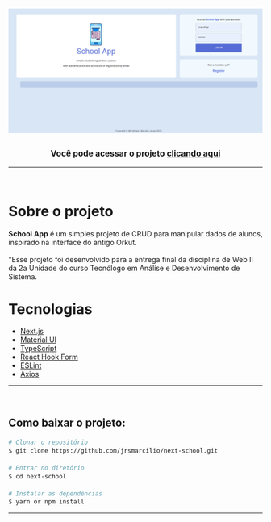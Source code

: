<h1 align="center">
    <img src="./public/home.png">
</h1>

<h3 align="center">Você pode acessar o projeto <a href="https://next-school.vercel.app/" target="_blank">clicando aqui</a></h3>

---

</br>

# Sobre o projeto

**School App** é um simples projeto de CRUD para manipular dados de alunos, inspirado na interface do antigo Orkut.
</br>
</br>
"Esse projeto foi desenvolvido para a entrega final da disciplina de Web II da 2a Unidade do curso Tecnólogo em Análise e Desenvolvimento de Sistema.
<br/>

# Tecnologias

- [Next.js](https://github.com/vercel/next.js)
- [Material UI](https://mui.com/pt/)
- [TypeScript](https://www.typescriptlang.org/)
- [React Hook Form](https://react-hook-form.com/)
- [ESLint](https://eslint.org/)
- [Axios](https://axios-http.com/)

---

<br/>

## Como baixar o projeto:

```bash
# Clonar o repositório
$ git clone https://github.com/jrsmarcilio/next-school.git

# Entrar no diretório
$ cd next-school

# Instalar as dependências
$ yarn or npm install
```

---

